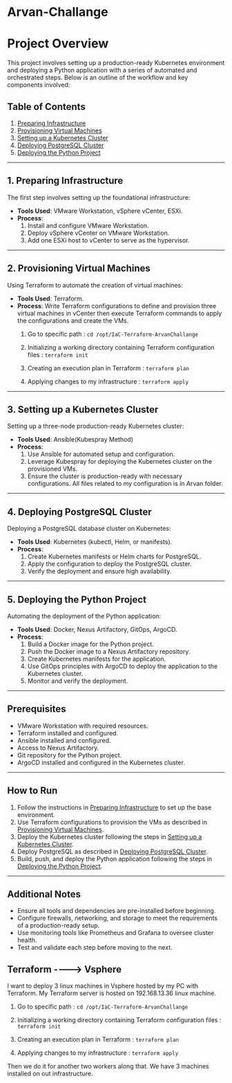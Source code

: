 # Arvan-Challange
# Project Overview

This project involves setting up a production-ready Kubernetes environment and deploying a Python application with a series of automated and orchestrated steps. Below is an outline of the workflow and key components involved:

## Table of Contents
1. [Preparing Infrastructure](#1-preparing-infrastructure)
2. [Provisioning Virtual Machines](#2-provisioning-virtual-machines)
3. [Setting up a Kubernetes Cluster](#3-setting-up-a-kubernetes-cluster)
4. [Deploying PostgreSQL Cluster](#4-deploying-postgresql-cluster)
5. [Deploying the Python Project](#5-deploying-the-python-project)

---

## 1. Preparing Infrastructure

The first step involves setting up the foundational infrastructure:
- **Tools Used**: VMware Workstation, vSphere vCenter, ESXi.
- **Process**:
  1. Install and configure VMware Workstation.
  2. Deploy vSphere vCenter on VMware Workstation.
  3. Add one ESXi host to vCenter to serve as the hypervisor.

---

## 2. Provisioning Virtual Machines

Using Terraform to automate the creation of virtual machines:
- **Tools Used**: Terraform.
- **Process**:
 Write Terraform configurations to define and provision three virtual machines in vCenter then execute Terraform commands to apply the configurations and create the VMs.
  1. Go to specific path :
  `cd /opt/IaC-Terraform-ArvanChallange`

  2. Initializing a working directory containing Terraform configuration files :
  `terraform init`

  3.  Creating an execution plan in Terraform :
   `terraform plan`

  4. Applying changes to my infrastructure :
  `terraform apply`

---

## 3. Setting up a Kubernetes Cluster

Setting up a three-node production-ready Kubernetes cluster:
- **Tools Used**: Ansible(Kubespray Method)
- **Process**:
  1. Use Ansible for automated setup and configuration.
  2. Leverage Kubespray for deploying the Kubernetes cluster on the provisioned VMs.
  3. Ensure the cluster is production-ready with necessary configurations.
     All files related to my configuration is in Arvan folder.

---

## 4. Deploying PostgreSQL Cluster

Deploying a PostgreSQL database cluster on Kubernetes:
- **Tools Used**: Kubernetes (kubectl, Helm, or manifests).
- **Process**:
  1. Create Kubernetes manifests or Helm charts for PostgreSQL.
  2. Apply the configuration to deploy the PostgreSQL cluster.
  3. Verify the deployment and ensure high availability.

---

## 5. Deploying the Python Project

Automating the deployment of the Python application:
- **Tools Used**: Docker, Nexus Artifactory, GitOps, ArgoCD.
- **Process**:
  1. Build a Docker image for the Python project.
  2. Push the Docker image to a Nexus Artifactory repository.
  3. Create Kubernetes manifests for the application.
  4. Use GitOps principles with ArgoCD to deploy the application to the Kubernetes cluster.
  5. Monitor and verify the deployment.

---

## Prerequisites

- VMware Workstation with required resources.
- Terraform installed and configured.
- Ansible installed and configured.
- Access to Nexus Artifactory.
- Git repository for the Python project.
- ArgoCD installed and configured in the Kubernetes cluster.

---

## How to Run

1. Follow the instructions in [Preparing Infrastructure](#1-preparing-infrastructure) to set up the base environment.
2. Use Terraform configurations to provision the VMs as described in [Provisioning Virtual Machines](#2-provisioning-virtual-machines).
3. Deploy the Kubernetes cluster following the steps in [Setting up a Kubernetes Cluster](#3-setting-up-a-kubernetes-cluster).
4. Deploy PostgreSQL as described in [Deploying PostgreSQL Cluster](#4-deploying-postgresql-cluster).
5. Build, push, and deploy the Python application following the steps in [Deploying the Python Project](#5-deploying-the-python-project).

---

## Additional Notes

- Ensure all tools and dependencies are pre-installed before beginning.
- Configure firewalls, networking, and storage to meet the requirements of a production-ready setup.
- Use monitoring tools like Prometheus and Grafana to oversee cluster health.
- Test and validate each step before moving to the next.



## Terraform ----> Vsphere

I want to deploy 3 linux machines in Vsphere hosted by my PC with Terraform.
My Terraform server is hosted on 192.168.13.36 linux machine.

1. Go to specific path :
 `cd /opt/IaC-Terraform-ArvanChallange`

2. Initializing a working directory containing Terraform configuration files :
`terraform init`

3.  Creating an execution plan in Terraform :
`terraform plan`

4. Applying changes to my infrastructure :
`terraform apply`

Then we do it for another two workers along that.
We have 3 machines installed on out infrastructure.
